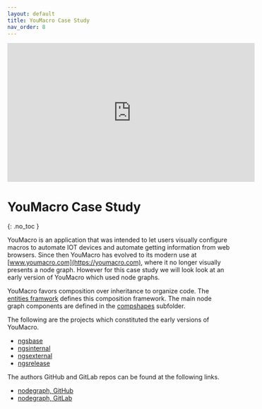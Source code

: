 ```yaml
---
layout: default
title: YouMacro Case Study
nav_order: 8
---
```


<iframe width="560" height="315" src="https://www.youtube.com/embed/jQK533nctjA" title="YouTube video player" frameborder="0" allow="accelerometer; autoplay; clipboard-write; encrypted-media; gyroscope; picture-in-picture" allowfullscreen></iframe>

# YouMacro Case Study
{: .no_toc }


YouMacro is an application that was intended to let users visually configure macros to automate IOT devices and automate getting information from web browsers. Since then YouMacro has evolved to its modern use at [www.youmacro.com](https://youmacro.com), where it no longer visually presents a node graph.  However for this case study we will look look at an early version of YouMacro which used node graphs.  

YouMacro favors composition over inheritance to organize code. The [entities framwork](https://github.com/nodegraph/ngsinternal/tree/master/src/entities) defines this composition framework. The main node graph components are defined in the [compshapes](https://github.com/nodegraph/ngsinternal/tree/master/src/components/compshapes) subfolder.

The following are the projects which constituted the early versions of YouMacro.
* [ngsbase](https://github.com/nodegraph/ngsbase) 
* [ngsinternal](https://github.com/nodegraph/ngsinternal)
* [ngsexternal](https://github.com/nodegraph/ngsexternal)
* [ngsrelease](https://github.com/nodegraph/ngsrelease)

The authors GitHub and GitLab repos can be found at the following links.
* [nodegraph, GitHub](https://github.com/nodegraph)
* [nodegraph, GitLab](https://gitlab.com/nodegraph)
